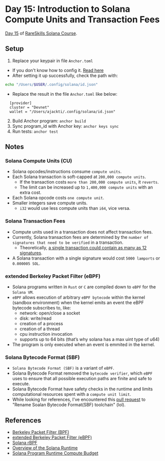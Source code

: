 # Day 15: Introduction to Solana Compute Units and Transaction Fees

[Day 15](https://www.rareskills.io/post/solana-compute-unit-price) of [RareSkills Solana Course](https://www.rareskills.io/solana-tutorial).

## Setup

1. Replace your keypair in file `Anchor.toml`

- If you don't know how to config it. [Read here](https://solana.com/developers/guides/getstarted/setup-local-development)
- After setting it up successfully, check the path with:

```bash
echo "/Users/$USER/.config/solana/id.json"
```

- Replace the result in the file `Anchor.toml` like below:

```
  [provider]
  cluster = "Devnet"
  wallet = "/Users/ajackti/.config/solana/id.json"
```

2. Build Anchor program: `anchor build`
3. Sync program_id with Anchor key: `anchor keys sync`
4. Run tests: `anchor test`

## Notes

### Solana Compute Units (CU)

- Solana opcodes/instructions consume `compute units`.
- Each Solana transaction is soft-capped at `200,000 compute units`.
  - If the transaction costs `more than 200,000 compute units`, it `reverts`.
  - The limit can be increased up to `1,400,000 compute units` with an extra cost.
- Each Solana opcode costs `one compute unit`.
- Smaller integers save compute units.
  - `i32` would use less compute units than `i64`, vice versa.

### Solana Transaction Fees

- Compute units used in a transaction does not affect transaction fees.
- Currently, Solana transaction fees are determined by the `number of signatures that need to be verified` in a transaction.
  - Theoretically, [a single transaction could contain as many as 12 signatures](https://solana.com/docs/core/transactions/fees#transaction-fee-calculation).
- A Solana transaction with a single signature would cost `5000 lamports` or `0.000005 SOL`.

### extended Berkeley Packet Filter (eBPF)

- Solana programs written in `Rust` or `C` are compiled down to `eBPF` for the `Solana VM`.
- `eBPF` allows execution of arbitrary `eBPF bytecode` within the kernel (sandbox environment) when the kernel emits an event the eBPF bytecode subscribes to, like:
  - network: open/close a socket
  - disk: write/read
  - creation of a process
  - creation of a thread
  - cpu instruction invocation
  - supports up to 64 bits (that’s why solana has a max uint type of u64)
- The program is only executed when an event is emmited in the kernel.

### Solana Bytecode Format (SBF)

- `Solana Bytecode Format (SBF)` is a variant of `eBPF`.
- Solana Bytecode Format removed the `bytecode verifier`, which `eBPF` uses to ensure that all possible execution paths are finite and safe to execute.
- Solana Bytecode Format have safety checks in the runtime and limits computational resources spent with a `compute unit limit`.
- While looking for references, I've encountered this [pull request](https://github.com/solana-labs/solana/issues/30566) to "Rename Soalan Bytecode Format(SBF) toolchain" (lol).

## References

- [Berkeley Packet Filter (BPF)](https://en.wikipedia.org/wiki/Berkeley_Packet_Filter)
- [extended Berkeley Packet Filter (eBPF)](https://en.wikipedia.org/wiki/EBPF)
- [Solana rBPF](https://github.com/solana-labs/rbpf)
- [Overview of the Solana Runtime](https://solana.com/docs/core/runtime)
- [Solana Program Runtime Compute Budget](https://github.com/solana-labs/solana/blob/090e11210aa7222d8295610a6ccac4acda711bb9/program-runtime/src/compute_budget.rs#L26-L87)
